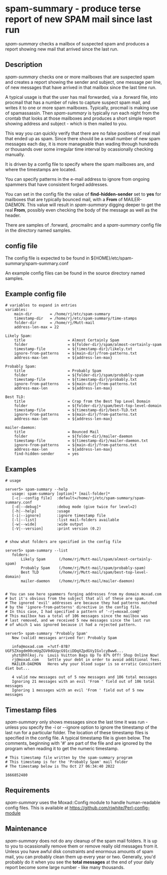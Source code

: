 # spam-summary - produce terse report of new SPAM mail since last run
*spam-summary* checks a mailbox of suspected spam and produces a report
showing new mail that arrived since the last run.

## Description
*spam-summary* checks one or more mailboxes that are suspected spam and
creates a report showing the sender and subject, one message per line,
of new messages that have arrived in that mailbox since the last time run.

A typical usage is that the user has mail forwarded, via a .forward file,
into procmail that has a number of rules to capture suspect spam mail,
and writes it to one or more spam mailboxes.  Typically, procmail is
making use of spamassassin.   Then *spam-summary* is typically run each
night from the crontab that looks at those mailboxes and produces a short
simple report showing address and subject - which is then mailed to you.

This way you can quickly verify that there are no false positives of real
mail that ended up as spam.  Since there should be a small number of new
spam messages each day, it is more manageable than wading through hundreds or
thousands over some irregular time interval by ocassionally checking manually.

It is driven by a config file to specify where the spam mailboxes are, and
where the timestamps are located.

You can specify patterns in the e-mail address to ignore from ongoing spammers
that have consistent forged addresses.

You can set in the config file the value of **find-hidden-sender** set to **yes** for
mailboxes that are typically bounced mail, with a **From** of MAILER-DAEMON.  This
value will result in *spam-summary* digging deeper to get the real **From**, possibly
even checking the body of the message as well as the header.

There are samples of .forward, .procmailrc and a *spam-summary* config file in
the directory named samples.

## config file
The config file is expected to be found in ${HOME}/etc/spam-summary/spam-summary.conf

An example config files can be found in the source directory named samples.

## Example config file

    # variables to expand in entries
    variables:
        main-dir        = /home/rj/etc/spam-summary
        timestamp-dir   = /home/rj/etc/spam-summary/time-stamps
        folder-dir      = /home/rj/Mutt-mail
        address-len-max = 22
    
    Likely Spam:
        title                   = Almost Certainly Spam
        folder                  = ${folder-dir}/spam/almost-certainly-spam
        timestamp-file          = ${timestamp-dir}/likely.txt
        ignore-from-patterns    = ${main-dir}/from-patterns.txt
        address-max-len         = ${address-len-max}
    
    Probably Spam:
        title                   = Probably Spam
        folder                  = ${folder-dir}/spam/probably-spam
        timestamp-file          = ${timestamp-dir}/probably.txt
        ignore-from-patterns    = ${main-dir}/from-patterns.txt
        address-max-len         = ${address-len-max}
    
    Best TLD:
        title                   = Crap from the Best Top Level Domain
        folder                  = ${folder-dir}/spam/best-top-level-domain
        timestamp-file          = ${timestamp-dir}/best-TLD.txt 
        ignore-from-patterns    = ${main-dir}/from-patterns.txt
        address-max-len         = ${address-len-max}
    
    mailer-daemon:
        title                   = Bounced Mail
        folder                  = ${folder-dir}/mailer-daemon
        timestamp-file          = ${timestamp-dir}/mailer-daemon.txt
        ignore-from-patterns    = ${main-dir}/from-patterns.txt
        address-max-len         = ${address-len-max}
        find-hidden-sender      = yes

## Examples
    # usage

    server5> spam-summary --help
       usage: spam-summary [option]* [mail-folder]*
       [-c|--config file]  :default=/home/rj/etc/spam-summary/spam-summary.conf
       [-d|--debug]*       :debug mode (give twice for level=2)
       [-h|--help]         :usage
       [-i|--ignore]       :ignore timestamp file
       [-l|--list]         :list mail-folders available
       [-w|--wide]         :wide output
       [-V|--version]      :print version (0.2)
  

    # show what folders are specified in the config file

    server5> spam-summary --list
       folders:
           Likely Spam      (/home/rj/Mutt-mail/spam/almost-certainly-spam)
           Probably Spam    (/home/rj/Mutt-mail/spam/probably-spam)
           Best TLD         (/home/rj/Mutt-mail/spam/best-top-level-domain)
           mailer-daemon    (/home/rj/Mutt-mail/mailer-daemon)


    # You can see here spammers forging addresses from my domain moxad.com
    # but it's obvious from the subject that all of these are spam.
    # The ignored 'evil' addresses are because they had patterns matched
    # by the 'ignore-from-patterns' directive in the config file.
    # In this case, I had specified a pattern of '-rj=moxad.com@'
    # This mailbox has a total of 106 messages since the mailbox was
    # last removed, and we received 5 new messages since the last run
    # of which 1 was ignored because it had a rejected pattern.

    server5> spam-summary 'Probably Spam'
       New (valid) messages arrived for: Probably Spam
   
       info@moxad.com  =?utf-8?B?UGF5ZXogdm90cmUgZGV0dGUgcG91ciDDqXZpdGVyIGxlcyBww6...
       yhzt@hhlkoj.ru  Louis Vuitton Bags Up To 87% Off! Shop Online Now!
       rj@moxad.com    Settle your debt in order to avoid additional fees.
       MAILER-DAEMON   Heres why your blood sugar is so erratic Consistent diet but...
   
       4 valid new messages out of 5 new messages and 106 total messages
       Ignoring 21 messages with an evil 'From ' field out of 106 total messages
       Ignoring 1 messages with an evil 'From ' field out of 5 new messages

## Timestamp files
*spam-summary* only shows messages since the last time it was run - unless you 
specify the -i or --ignore option to ignore the timestamp of the last run for
a particular folder.  The location of these timestamp files is specified in
the config file.  A typical timestamp file is given below.  The comments,
beginning with '#' are part of the file and are ignored by the program when 
reading it to get the numeric timestamp.

    # This timestamp file written by the spam-summary program
    # This timestamp is for the 'Probably Spam' mail folder
    # The timestamp below is Thu Oct 27 06:34:40 2022
    
    1666852480

## Requirements
*spam-summary*  uses  the  Moxad::Config  module  to handle human-readable
config files. This is available at https://github.com/rjwhite/Perl-config-module

## Maintenance
*spam-summary* does not do any cleanup of the spam mail folders.  It is up to
you to ocassionally remove them or remove really old messages from it.
Unless you have awful disk constraints and enormous amounts of spam mail,
you can probably clean them up every year or two.  Generally, you'd probably
do it when you see the **total messages** at the end of your daily report
become some large number - like many thousands.
